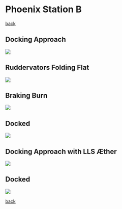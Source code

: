 # Phoenix Station B

[back](../README.md)

## Docking Approach
![](ps-b-docking-1.png)

## Ruddervators Folding Flat
![](ps-b-docking-2.png)

## Braking Burn
![](ps-b-docking-3.png)

## Docked
![](ps-b-docking-4.png)

## Docking Approach with LLS Æther 
![](ulr-docking-1.png)

## Docked
![](ulr-docking-2.png)

[back](../README.md)
